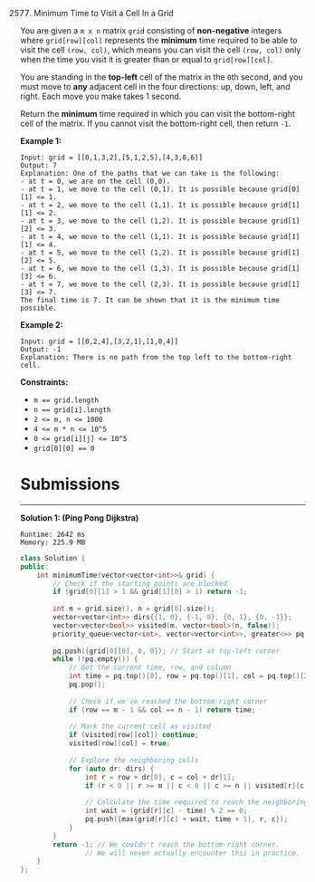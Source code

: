 2577. Minimum Time to Visit a Cell In a Grid

You are given a `m x n` matrix `grid` consisting of **non-negative** integers where `grid[row][col]` represents the **minimum** time required to be able to visit the cell `(row, col)`, which means you can visit the cell `(row, col)` only when the time you visit it is greater than or equal to `grid[row][col]`.

You are standing in the **top-left** cell of the matrix in the `0`th second, and you must move to **any** adjacent cell in the four directions: up, down, left, and right. Each move you make takes 1 second.

Return the **minimum** time required in which you can visit the bottom-right cell of the matrix. If you cannot visit the bottom-right cell, then return `-1`.

 

**Example 1:**


```
Input: grid = [[0,1,3,2],[5,1,2,5],[4,3,8,6]]
Output: 7
Explanation: One of the paths that we can take is the following:
- at t = 0, we are on the cell (0,0).
- at t = 1, we move to the cell (0,1). It is possible because grid[0][1] <= 1.
- at t = 2, we move to the cell (1,1). It is possible because grid[1][1] <= 2.
- at t = 3, we move to the cell (1,2). It is possible because grid[1][2] <= 3.
- at t = 4, we move to the cell (1,1). It is possible because grid[1][1] <= 4.
- at t = 5, we move to the cell (1,2). It is possible because grid[1][2] <= 5.
- at t = 6, we move to the cell (1,3). It is possible because grid[1][3] <= 6.
- at t = 7, we move to the cell (2,3). It is possible because grid[1][3] <= 7.
The final time is 7. It can be shown that it is the minimum time possible.
```

**Example 2:**


```
Input: grid = [[0,2,4],[3,2,1],[1,0,4]]
Output: -1
Explanation: There is no path from the top left to the bottom-right cell.
```

**Constraints:**

* `m == grid.length`
* `n == grid[i].length`
* `2 <= m, n <= 1000`
* `4 <= m * n <= 10^5`
* `0 <= grid[i][j] <= 10^5`
* `grid[0][0] == 0`

# Submissions
---
**Solution 1: (Ping Pong Dijkstra)**
```
Runtime: 2642 ms
Memory: 225.9 MB
```
```c++
class Solution {
public:
    int minimumTime(vector<vector<int>>& grid) {
        // Check if the starting points are blocked
        if (grid[0][1] > 1 && grid[1][0] > 1) return -1;
        
        int m = grid.size(), n = grid[0].size();
        vector<vector<int>> dirs{{1, 0}, {-1, 0}, {0, 1}, {0, -1}};
        vector<vector<bool>> visited(m, vector<bool>(n, false));
        priority_queue<vector<int>, vector<vector<int>>, greater<>> pq;
        
        pq.push({grid[0][0], 0, 0}); // Start at top-left corner
        while (!pq.empty()) {
            // Get the current time, row, and column
            int time = pq.top()[0], row = pq.top()[1], col = pq.top()[2];
            pq.pop();
            
            // Check if we've reached the bottom-right corner
            if (row == m - 1 && col == n - 1) return time;
            
            // Mark the current cell as visited
            if (visited[row][col]) continue;
            visited[row][col] = true;
            
            // Explore the neighboring cells
            for (auto dr: dirs) {
                int r = row + dr[0], c = col + dr[1];
                if (r < 0 || r >= m || c < 0 || c >= n || visited[r][c]) continue;
                
                // Calculate the time required to reach the neighboring cell
                int wait = (grid[r][c] - time) % 2 == 0;
                pq.push({max(grid[r][c] + wait, time + 1), r, c});
            }
        }
        return -1; // We couldn't reach the bottom-right corner. 
                // We will never actually encounter this in practice.
    }
};
```
